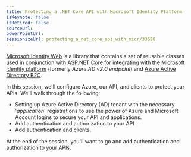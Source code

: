 ```yaml
---
title: Protecting a .NET Core API with Microsoft Identity Platform
isKeynote: false
isRetired: false
sourceUrl:
powerPointUrl:
sessionizeUrl: protecting_a_net_core_api_with_micr/33628
---
```


[Microsoft Identity Web](https://www.nuget.org/packages/Microsoft.Identity.Web) is a library that contains a set of reusable classes used in conjunction with ASP.NET Core for integrating with the [Microsoft identity platform](https://docs.microsoft.com/en-us/azure/active-directory/develop/) (formerly *Azure AD v2.0 endpoint*) and [Azure Active Directory B2C](https://docs.microsoft.com/en-us/azure/active-directory-b2c/).

In this session, we'll configure Azure, our API, and clients to protect your APIs.  We'll walk through the following:

* Setting up Azure Active Directory (AD) tenant with the necessary '*application*' registrations to use the power of Azure and Microsoft Account logins to secure your API and applications.
* Add authentication and authorization to your API
* Add authentication and clients.

At the end of the session, you'll want to go and add authentication and authorization to your APIs.
